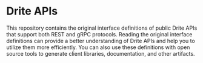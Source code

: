 # Drite APIs

This repository contains the original interface definitions of public
Drite APIs that support both REST and gRPC protocols. Reading the
original interface definitions can provide a better understanding of
Drite APIs and help you to utilize them more efficiently. You can also
use these definitions with open source tools to generate client
libraries, documentation, and other artifacts.
